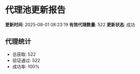 # 代理池更新报告

**更新时间**: 2025-08-01 08:23:19
**有效代理数量**: 522
**更新状态**:  成功

## 代理统计
- 总获取: 522
- 验证通过: 522
- 成功率: 100%
